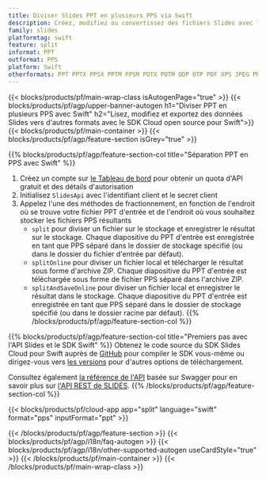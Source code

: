 ```yaml
---
title: Diviser Slides PPT en plusieurs PPS via Swift
description: Créez, modifiez ou convertissez des fichiers Slides avec l'API REST et le SDK Swift Open Source
family: slides
platformtag: swift
feature: split
informat: PPT
outformat: PPS
platform: Swift
otherformats: PPT PPTX PPSX PPTM PPSM POTX POTM ODP OTP PDF XPS JPEG PNG BMP TIFF SVG HTML5 GIF XAML
---
```


{{< blocks/products/pf/main-wrap-class isAutogenPage="true" >}}
{{< blocks/products/pf/agp/upper-banner-autogen h1="Diviser PPT en plusieurs PPS avec Swift" h2="Lisez, modifiez et exportez des données Slides vers d'autres formats avec le SDK Cloud open source pour Swift">}}
{{< blocks/products/pf/main-container >}}
{{< blocks/products/pf/agp/feature-section isGrey="true" >}}

{{% blocks/products/pf/agp/feature-section-col title="Séparation PPT en PPS avec Swift" %}}
1. Créez un compte sur <a href="https://dashboard.aspose.cloud/">le Tableau de bord</a> pour obtenir un quota d'API gratuit et des détails d'autorisation
1. Initialisez ```SlidesApi``` avec l'identifiant client et le secret client
1. Appelez l'une des méthodes de fractionnement, en fonction de l'endroit où se trouve votre fichier PPT d'entrée et de l'endroit où vous souhaitez stocker les fichiers PPS résultants
    - ```split``` pour diviser un fichier sur le stockage et enregistrer le résultat sur le stockage. Chaque diapositive du PPT d'entrée est enregistrée en tant que PPS séparé dans le dossier de stockage spécifié (ou dans le dossier du fichier d'entrée par défaut).
    - ```splitOnline``` pour diviser un fichier local et télécharger le résultat sous forme d'archive ZIP. Chaque diapositive du PPT d'entrée est téléchargée sous forme de fichier PPS séparé dans l'archive ZIP.
    - ```splitAndSaveOnline``` pour diviser un fichier local et enregistrer le résultat dans le stockage. Chaque diapositive du PPT d'entrée est enregistrée en tant que PPS séparé dans le dossier de stockage spécifié (ou dans le dossier racine par défaut).
{{% /blocks/products/pf/agp/feature-section-col %}}

{{% blocks/products/pf/agp/feature-section-col title="Premiers pas avec l'API Slides et le SDK Swift" %}}
Obtenez le code source du SDK Slides Cloud pour Swift auprès de [GitHub](https://github.com/aspose-slides-cloud/aspose-slides-cloud-swift) pour compiler le SDK vous-même ou dirigez-vous vers [les versions](https://releases.aspose.cloud/) pour d'autres options de téléchargement.

Consultez également [la référence de l'API](https://apireference.aspose.cloud/slides/) basée sur Swagger pour en savoir plus sur [l'API REST de SLIDES](https://products.aspose.cloud/slides/curl/).
{{% /blocks/products/pf/agp/feature-section-col %}}

{{< blocks/products/pf/cloud-app app="split" language="swift" format="pps" inputFormat="ppt" >}}

{{< /blocks/products/pf/agp/feature-section >}}
{{< blocks/products/pf/agp/i18n/faq-autogen >}}
{{< blocks/products/pf/agp/i18n/other-supported-autogen useCardStyle="true" >}}
{{< /blocks/products/pf/main-container >}}
{{< /blocks/products/pf/main-wrap-class >}}